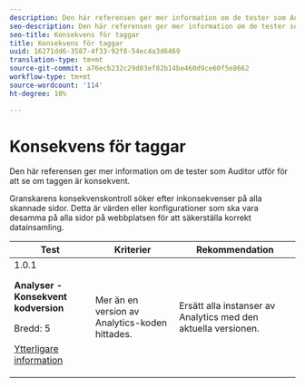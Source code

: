 ```yaml
---
description: Den här referensen ger mer information om de tester som Auditor utför för att se om taggen är konsekvent.
seo-description: Den här referensen ger mer information om de tester som Auditor utför för att se om taggen är konsekvent.
seo-title: Konsekvens för taggar
title: Konsekvens för taggar
uuid: 16271dd6-3587-4f33-92f8-54ec4a3d6469
translation-type: tm+mt
source-git-commit: a76ecb232c29d83ef82b14be460d9ce60f5e8662
workflow-type: tm+mt
source-wordcount: '114'
ht-degree: 10%

---
```



# Konsekvens för taggar

Den här referensen ger mer information om de tester som Auditor utför för att se om taggen är konsekvent.

Granskarens konsekvenskontroll söker efter inkonsekvenser på alla skannade sidor. Detta är värden eller konfigurationer som ska vara desamma på alla sidor på webbplatsen för att säkerställa korrekt datainsamling.

<table id="table_4F9ED873BAF741D19BFB0F297B3A1FDB"> 
 <thead> 
  <tr> 
   <th colname="col1" class="entry"> Test </th> 
   <th colname="col2" class="entry"> Kriterier </th> 
   <th colname="col3" class="entry"> Rekommendation </th> 
  </tr>
 </thead>
 <tbody> 
  <tr> 
   <td colname="col1"> 
    <draft-comment>
      1.0.1 
    </draft-comment> <p><b>Analyser - Konsekvent kodversion </b> </p> <p>Bredd: 5 </p> <p><a href="https://docs.adobe.com/content/help/en/analytics/implementation/home.html" format="html" scope="external"> Ytterligare information</a> </p> </td> 
   <td colname="col2"> <p> Mer än en version av Analytics-koden hittades. </p> </td> 
   <td colname="col3"> <p>Ersätt alla instanser av Analytics med den aktuella versionen. </p> </td> 
  </tr> 
 </tbody> 
</table>
